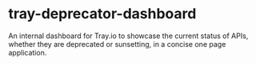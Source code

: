 # tray-deprecator-dashboard

An internal dashboard for Tray.io to showcase the current status of APIs, whether they are deprecated or sunsetting, in a concise one page application.
